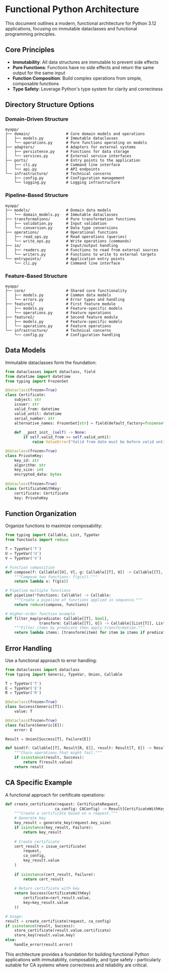 # Functional Python Architecture

This document outlines a modern, functional architecture for Python 3.12 applications, focusing on immutable dataclasses and functional programming principles.

## Core Principles

- **Immutability**: All data structures are immutable to prevent side effects
- **Pure Functions**: Functions have no side effects and return the same output for the same input
- **Function Composition**: Build complex operations from simple, composable functions
- **Type Safety**: Leverage Python's type system for clarity and correctness

## Directory Structure Options

### Domain-Driven Structure

```
myapp/
├── domain/                # Core domain models and operations
│   ├── models.py          # Immutable dataclasses
│   └── operations.py      # Pure functions operating on models
├── adapters/              # Adapters for external systems
│   ├── persistence.py     # Functions for data storage
│   └── services.py        # External service interfaces
├── ports/                 # Entry points to the application
│   ├── cli.py             # Command line interface
│   └── api.py             # API endpoints
└── infrastructure/        # Technical concerns
    ├── config.py          # Configuration management
    └── logging.py         # Logging infrastructure
```

### Pipeline-Based Structure

```
myapp/
├── models/                # Domain data models
│   └── domain_models.py   # Immutable dataclasses
├── transformations/       # Pure transformation functions
│   ├── validation.py      # Input validation
│   └── conversion.py      # Data type conversions
├── operations/            # Operational functions
│   ├── read_ops.py        # Read operations (queries)
│   └── write_ops.py       # Write operations (commands)
├── io/                    # Input/output handling
│   ├── readers.py         # Functions to read from external sources
│   └── writers.py         # Functions to write to external targets
└── entrypoints/           # Application entry points
    └── cli.py             # Command line interface
```

### Feature-Based Structure

```
myapp/
├── core/                  # Shared core functionality
│   ├── models.py          # Common data models
│   └── errors.py          # Error types and handling
├── feature1/              # First feature module
│   ├── models.py          # Feature-specific models
│   └── operations.py      # Feature operations
├── feature2/              # Second feature module
│   ├── models.py          # Feature-specific models
│   └── operations.py      # Feature operations
└── infrastructure/        # Technical concerns
    └── config.py          # Configuration handling
```

## Data Models

Immutable dataclasses form the foundation:

```python
from dataclasses import dataclass, field
from datetime import datetime
from typing import FrozenSet

@dataclass(frozen=True)
class Certificate:
    subject: str
    issuer: str
    valid_from: datetime
    valid_until: datetime
    serial_number: str
    alternative_names: FrozenSet[str] = field(default_factory=frozenset)
    
    def __post_init__(self) -> None:
        if self.valid_from >= self.valid_until:
            raise ValueError("Valid from date must be before valid until date")

@dataclass(frozen=True)
class PrivateKey:
    key_id: str
    algorithm: str
    key_size: int
    encrypted_data: bytes
    
@dataclass(frozen=True)
class CertificateWithKey:
    certificate: Certificate
    key: PrivateKey
```

## Function Organization

Organize functions to maximize composability:

```python
from typing import Callable, List, TypeVar
from functools import reduce

T = TypeVar('T')
U = TypeVar('U')
V = TypeVar('V')

# Function composition
def compose(f: Callable[[U], V], g: Callable[[T], U]) -> Callable[[T], V]:
    """Compose two functions: f(g(x))."""
    return lambda x: f(g(x))

# Pipeline multiple functions
def pipeline(*functions: Callable) -> Callable:
    """Create a pipeline of functions applied in sequence."""
    return reduce(compose, functions)

# Higher-order function example
def filter_map(predicate: Callable[[T], bool], 
               transform: Callable[[T], U]) -> Callable[[List[T]], List[U]]:
    """Filter items by predicate then apply transformation."""
    return lambda items: [transform(item) for item in items if predicate(item)]
```

## Error Handling

Use a functional approach to error handling:

```python
from dataclasses import dataclass
from typing import Generic, TypeVar, Union, Callable

T = TypeVar('T')
E = TypeVar('E')
R = TypeVar('R')

@dataclass(frozen=True)
class Success(Generic[T]):
    value: T

@dataclass(frozen=True)
class Failure(Generic[E]):
    error: E

Result = Union[Success[T], Failure[E]]

def bind(f: Callable[[T], Result[R, E]], result: Result[T, E]) -> Result[R, E]:
    """Chain operations that might fail."""
    if isinstance(result, Success):
        return f(result.value)
    return result
```

## CA Specific Example

A functional approach for certificate operations:

```python
def create_certificate(request: CertificateRequest, 
                      ca_config: CAConfig) -> Result[CertificateWithKey, str]:
    """Create a certificate based on a request."""
    # Generate key
    key_result = generate_key(request.key_size)
    if isinstance(key_result, Failure):
        return key_result
        
    # Create certificate
    cert_result = issue_certificate(
        request, 
        ca_config, 
        key_result.value
    )
    
    if isinstance(cert_result, Failure):
        return cert_result
        
    # Return certificate with key
    return Success(CertificateWithKey(
        certificate=cert_result.value,
        key=key_result.value
    ))

# Usage:
result = create_certificate(request, ca_config)
if isinstance(result, Success):
    store_certificate(result.value.certificate)
    store_key(result.value.key)
else:
    handle_error(result.error)
```

This architecture provides a foundation for building functional Python applications with immutability, composability, and type safety - particularly suitable for CA systems where correctness and reliability are critical.